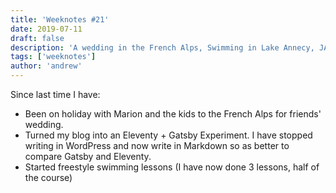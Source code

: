 ```yaml
---
title: 'Weeknotes #21'
date: 2019-07-11
draft: false
description: 'A wedding in the French Alps, Swimming in Lake Annecy, JAMStack Conference London'
tags: ['weeknotes']
author: 'andrew'
---
```


Since last time I have:

-   Been on holiday with Marion and the kids to the French Alps for friends' wedding.
-   Turned my blog into an Eleventy + Gatsby Experiment. I have stopped writing in WordPress and now write in Markdown so as better to compare Gatsby and Eleventy.
-   Started freestyle swimming lessons (I have now done 3 lessons, half of the course)
